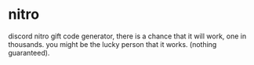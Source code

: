 # nitro

discord nitro gift code generator, there is a chance that it will work, one in thousands. you might be the lucky person that it works.
(nothing guaranteed).

